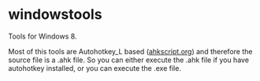windowstools
============

Tools for Windows 8.

Most of this tools are Autohotkey_L based ([ahkscript.org](http://ahkscript.org/)) and therefore the source file is a .ahk file.
So you can either execute the .ahk file if you have autohotkey installed, or you can execute the .exe file.


